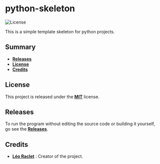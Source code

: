 # python-skeleton

![License](https://img.shields.io/github/license/leoraclet/python-skeleton)

This is a simple template skeleton for python projects.

## Summary

* **[Releases](#releases)**
* **[License](#license)**
* **[Credits](#credits)**

## License

This project is released under the 
[**MIT**](https://mit-license.org/)
license.

## Releases

To run the program without editing the source code or building
it yourself, go see the 
[**Releases**](https://github.com/leoraclet/cpp_skeleton/releases).

## Credits

* [**Léo Raclet**](https://github.com/leoraclet) : Creator of the project.